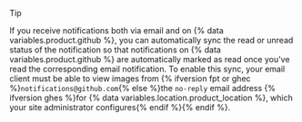 > [!TIP]
> If you receive notifications both via email and on {% data variables.product.github %}, you can automatically sync the read or unread status of the notification so that notifications on {% data variables.product.github %} are automatically marked as read once you've read the corresponding email notification. To enable this sync, your email client must be able to view images from {% ifversion fpt or ghec %}`notifications@github.com`{% else %}the `no-reply` email address {% ifversion ghes %}for {% data variables.location.product_location %}, which your site administrator configures{% endif %}{% endif %}.

